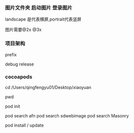 ### 图片文件夹  启动图片 登录图片

 landscape 是代表横屏,portrait代表竖屏

 图片需要@2x @3x

### 项目架构

 prefix  

 debug release

### cocoapods 

cd /Users/qingfengyu01/Desktop/xiaoyuan

pwd

pod init

pod search afn
pod search sdwebimage
pod search Masonry

pod install / update




